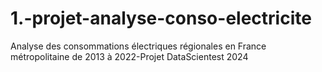 # 1.-projet-analyse-conso-electricite
Analyse des consommations électriques régionales en France métropolitaine de 2013 à 2022-Projet DataScientest 2024
